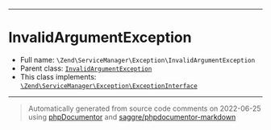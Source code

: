 ***

# InvalidArgumentException

* Full name: `\Zend\ServiceManager\Exception\InvalidArgumentException`
* Parent class: [`InvalidArgumentException`](../../../InvalidArgumentException.md)
* This class implements:
  [`\Zend\ServiceManager\Exception\ExceptionInterface`](./ExceptionInterface.md)

***
> Automatically generated from source code comments on 2022-06-25 using [phpDocumentor](http://www.phpdoc.org/) and [saggre/phpdocumentor-markdown](https://github.com/Saggre/phpDocumentor-markdown)
